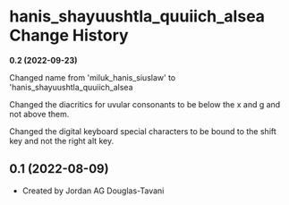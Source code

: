 hanis_shayuushtla_quuiich_alsea Change History
====================
**0.2 (2022-09-23)**

Changed name from 'miluk_hanis_siuslaw' to 'hanis_shayuushtla_quuiich_alsea

Changed the diacritics for uvular consonants to be below the x and g and not above them. 

Changed the digital keyboard special characters to be bound to the shift key and not the right alt key. 

0.1 (2022-08-09)
----------------
* Created by Jordan AG Douglas-Tavani
